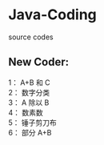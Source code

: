 # Java-Coding
source codes  
## New Coder:  
1： A+B 和 C  
2： 数字分类  
3： A 除以 B  
4： 数素数  
5： 锤子剪刀布  
6： 部分 A+B  
